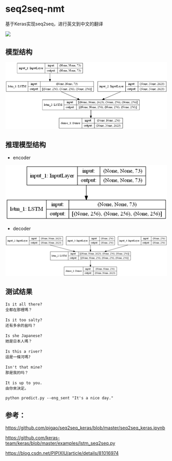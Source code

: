 # seq2seq-nmt

基于Keras实现seq2seq，进行英文到中文的翻译

![](https://github.com/yanqiangmiffy/seq2seq-nmt/blob/master/assets/seq2seq.jpg)


## 模型结构
![](https://github.com/yanqiangmiffy/seq2seq-nmt/blob/master/assets/model.png)

## 推理模型结构
- encoder

![](https://github.com/yanqiangmiffy/seq2seq-nmt/blob/master/assets/encoder.png)

- decoder

![](https://github.com/yanqiangmiffy/seq2seq-nmt/blob/master/assets/decoder.png)

## 测试结果
```text
Is it all there?
全都在那裡嗎？

Is it too salty?
还有多余的盐吗？

Is she Japanese?
她是日本人嗎？

Is this a river?
這是一條河嗎?

Isn't that mine?
那是我的吗？

It is up to you.
由你來決定。
```
```text
python predict.py --eng_sent "It's a nice day."

```

## 参考：

https://github.com/pjgao/seq2seq_keras/blob/master/seq2seq_keras.ipynb

https://github.com/keras-team/keras/blob/master/examples/lstm_seq2seq.py

https://blog.csdn.net/PIPIXIU/article/details/81016974